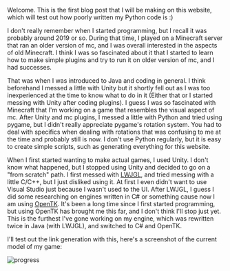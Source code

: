 Welcome. This is the first blog post that I will be making on this website, which will test out how poorly written my Python code is :)

I don't really remember when I started programming, but I recall it was probably around 2019 or so. During that time, I played on a Minecraft server that ran an older version of mc, and I was overall interested in the aspects of old Minecraft. I think I was so fascinated about it that I started to learn how to make simple plugins and try to run it on older version of mc, and I had successes. 

That was when I was introduced to Java and coding in general. I think beforehand I messed a little with Unity but it shortly fell out as I was too inexperienced at the time to know what to do in it (Either that or I started messing with Unity after coding plugins). I guess I was so fascinated with Minecraft that I'm working on a game that resembles the visual aspect of mc. After Unity and mc plugins, I messed a little with Python and tried using pygame, but I didn't really appreciate pygame's rotation system. You had to deal with specifics when dealing with rotations that was confusing to me at the time and probably still is now. I don't use Python regularly, but it is easy to create simple scripts, such as generating everything for this website. 

When I first started wanting to make actual games, I used Unity. I don't know what happened, but I stopped using Unity and decided to go on a "from scratch" path. I first messed with [LWJGL](https://lwjgl.org), and tried messing with a little C/C++, but I just disliked using it. At first I even didn't want to use Visual Studio just because I wasn't used to the UI. After LWJGL, I guess I did some researching on engines written in C# or something cause now I am using [OpenTK](https://opentk.net/). It's been a long time since I first started programming, but using OpenTK has brought me this far, and I don't think I'll stop just yet. This is the furthest I've gone working on my engine, which was rewritten twice in Java (with LWJGL), and switched to C# and OpenTK.

I'll test out the link generation with this, here's a screenshot of the current model of my game:

![progress](img/blockgame_progressimg.png)